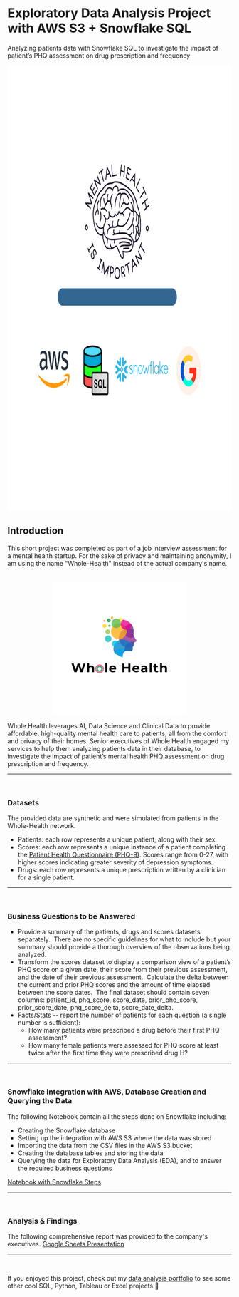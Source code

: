 # Exploratory Data Analysis Project with AWS S3 + Snowflake SQL
Analyzing patients data with Snowflake SQL to investigate the impact of patient’s PHQ assessment on drug prescription and frequency 

<div align="center">
    <img src="images/Whole-Health portfolio featured image.png" alt="Whole Health Logo" style="width: 1000px; height: 1000px;">
</div>


## Introduction

This short project was completed as part of a job interview assessment for a mental health startup. For the sake of privacy and maintaining anonymity, I am using the name "Whole-Health" instead of the actual company's name.

<br>

<div align="center">
    <img src="images/Whole Health Company Logo.png" alt="Whole Health Logo" style="width: 300px; height: 300px;">
</div>


Whole Health leverages AI, Data Science and Clinical Data to provide affordable, high-quality mental health care to patients, all from the comfort and privacy of their homes.
Senior executives of Whole Health engaged my services to help them analyzing patients data in their database, to investigate the impact of patient’s mental health PHQ assessment on drug prescription and frequency.

---

<br>


### Datasets
The provided data are synthetic and were simulated from patients in the Whole-Health network.
- Patients: each row represents a unique patient, along with their sex.
- Scores: each row represents a unique instance of a patient completing the [Patient Health Questionnaire (PHQ-9)](https://www.ncbi.nlm.nih.gov/pmc/articles/PMC1495268/). Scores range from 0-27, with higher scores indicating greater severity of depression symptoms.
- Drugs: each row represents a unique prescription written by a clinician for a single patient.
---

<br>


### Business Questions to be Answered
- Provide a summary of the patients, drugs and scores datasets separately.  There are no specific guidelines for what to include but your summary should provide a thorough overview of the observations being analyzed.
- Transform the scores dataset to display a comparison view of a patient’s PHQ score on a given date, their score from their previous assessment, and the date of their previous assessment.  Calculate the delta between the current and prior PHQ scores and the amount of time elapsed between the score dates.  The final dataset should contain seven columns: patient_id, phq_score, score_date, prior_phq_score, prior_score_date, phq_score_delta, score_date_delta. 
- Facts/Stats -- report the number of patients for each question (a single number is sufficient):
    - How many patients were prescribed a drug before their first PHQ assessment?
    - How many female patients were assessed for PHQ score at least twice after the first time they were prescribed drug H?
---

<br>

### Snowflake Integration with AWS, Database Creation and Querying the Data
The following Notebook contain all the steps done on Snowflake including:
- Creating the Snowflake database
- Setting up the integration with AWS S3 where the data was stored
- Importing the data from the CSV files in the AWS S3 bucket
- Creating the database tables and storing the data
- Querying the data for Exploratory Data Analysis (EDA), and to answer the required business questions

[Notebook with Snowflake Steps](https://nbviewer.org/github/nsikan-udoma/whole_health_data/blob/main/Snowflake/snowflake_aws_s3.ipynb)


---

<br>

### Analysis & Findings
The following comprehensive report was provided to the company's executives.
[Google Sheets Presentation](https://docs.google.com/presentation/d/1sTgQtUvlniZJQ8PllFqLbHrqv0oWYx1s/edit?usp=sharing&ouid=114635892330312242035&rtpof=true&sd=true)

---

<br>

If you enjoyed this project, check out my [data analysis portfolio](https://bit.ly/nudoma_portfolio) to see some other cool SQL, Python, Tableau or Excel projects 🚀
